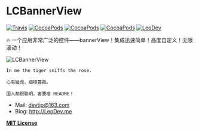 # LCBannerView

[![Travis](https://img.shields.io/travis/iTofu/LCBannerView.svg?style=flat)](https://travis-ci.org/iTofu/LCBannerView)
[![CocoaPods](https://img.shields.io/cocoapods/v/LCBannerView.svg)](http://cocoadocs.org/docsets/LCBannerView)
[![CocoaPods](https://img.shields.io/cocoapods/l/LCBannerView.svg)](https://raw.githubusercontent.com/iTofu/LCBannerView/master/LICENSE)
[![CocoaPods](https://img.shields.io/cocoapods/p/LCBannerView.svg)](http://cocoadocs.org/docsets/LCBannerView)
[![LeoDev](https://img.shields.io/badge/blog-LeoDev.me-brightgreen.svg)](http://leodev.me)

🔥 一个应用非常广泛的控件——bannerView！集成迅速简单！高度自定义！无限滚动！

![LCBannerView](https://raw.githubusercontent.com/iTofu/LCBannerView/master/LCBannerViewDemo.gif)

````
In me the tiger sniffs the rose.

心有猛虎，细嗅蔷薇。
````

````
国人都很聪明，害要啥 README！
````

* Mail: devtip@163.com
* Blog: http://LeoDev.me

**[MIT License](http://opensource.org/licenses/MIT)**
